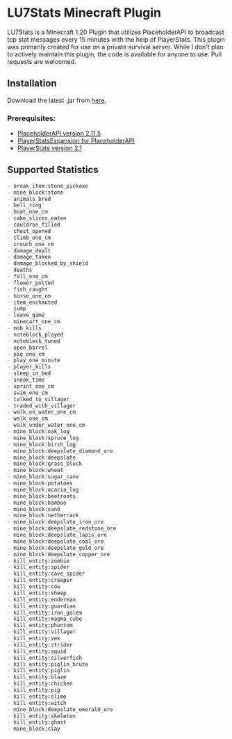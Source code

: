 # LU7Stats Minecraft Plugin

LU7Stats is a Minecraft 1.20 Plugin that utilizes PlaceholderAPI to broadcast top stat messages every 15 minutes with the help of PlayerStats. This plugin was primarily created for use on a private survival server. While I don't plan to actively maintain this plugin, the code is available for anyone to use. Pull requests are welcomed.

## Installation

Download the latest .jar from [here](https://github.com/LuckVintage/LU7Stats/raw/main/target/lu7stats-1.0-SNAPSHOT.jar).

### Prerequisites:

- [PlaceholderAPI version 2.11.5](https://repo.extendedclip.com/content/repositories/placeholderapi/me/clip/placeholderapi/2.11.5/placeholderapi-2.11.5.jar)
- [PlayerStatsExpansion for PlaceholderAPI](https://github.com/Artemis-the-gr8/PlayerStatsExpansion)
- [PlayerStats version 2.1](https://github.com/itHotL/PlayerStats)

## Supported Statistics

```markdown
- break_item:stone_pickaxe
- mine_block:stone
- animals_bred
- bell_ring
- boat_one_cm
- cake_slices_eaten
- cauldron_filled
- chest_opened
- climb_one_cm
- crouch_one_cm
- damage_dealt
- damage_taken
- damage_blocked_by_shield
- deaths
- fall_one_cm
- flower_potted
- fish_caught
- horse_one_cm
- item_enchanted
- jump
- leave_game
- minecart_one_cm
- mob_kills
- noteblock_played
- noteblock_tuned
- open_barrel
- pig_one_cm
- play_one_minute
- player_kills
- sleep_in_bed
- sneak_time
- sprint_one_cm
- swim_one_cm
- talked_to_villager
- traded_with_villager
- walk_on_water_one_cm
- walk_one_cm
- walk_under_water_one_cm
- mine_block:oak_log
- mine_block:spruce_log
- mine_block:birch_log
- mine_block:deepslate_diamond_ore
- mine_block:deepslate
- mine_block:grass_block
- mine_block:wheat
- mine_block:sugar_cane
- mine_block:potatoes
- mine_block:acacia_log
- mine_block:beetroots
- mine_block:bamboo
- mine_block:sand
- mine_block:netherrack
- mine_block:deepslate_iron_ore
- mine_block:deepslate_redstone_ore
- mine_block:deepslate_lapis_ore
- mine_block:deepslate_coal_ore
- mine_block:deepslate_gold_ore
- mine_block:deepslate_copper_ore
- kill_entity:zombie
- kill_entity:spider
- kill_entity:cave_spider
- kill_entity:creeper
- kill_entity:cow
- kill_entity:sheep
- kill_entity:enderman
- kill_entity:guardian
- kill_entity:iron_golem
- kill_entity:magma_cube
- kill_entity:phantom
- kill_entity:villager
- kill_entity:vex
- kill_entity:strider
- kill_entity:squid
- kill_entity:silverfish
- kill_entity:piglin_brute
- kill_entity:piglin
- kill_entity:blaze
- kill_entity:chicken
- kill_entity:pig
- kill_entity:slime
- kill_entity:witch
- mine_block:deepslate_emerald_ore
- kill_entity:skeleton
- kill_entity:ghast
- mine_block:clay